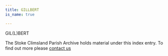 ```yaml
---
title: GILLBERT
is_name: true

---
```


GIL(L)BERT


The Stoke Climsland Parish Archive holds material under this index entry. To find out more please [contact us](/contact/)
